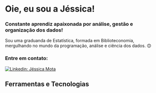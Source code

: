 # Oie, eu sou a Jéssica! 

### Constante aprendiz apaixonada por análise, gestão e organização dos dados!

Sou uma graduanda de Estatística, formada em Biblioteconomia, mergulhando no mundo da programação, análise e ciência dos dados. 😊

### Entre em contato:
[![Linkedin: Jéssica Mota](https://img.shields.io/badge/-jessicamota-blue?style=flat-square&logo=Linkedin&logoColor=white&link=https://www.linkedin.com/in/jessicadamotamenezes)](https://www.linkedin.com/in/jessicadamotamenezes/)

## Ferramentas e Tecnologias

